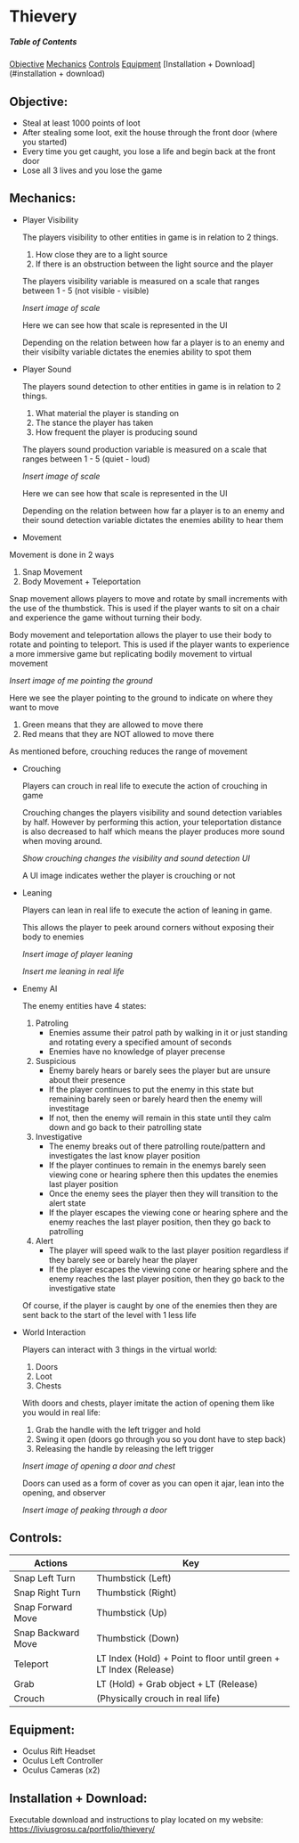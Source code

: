 # Thievery

##### Table of Contents  
[Objective](#objective) 
[Mechanics](#mechanics)
[Controls](#controls)
[Equipment](#equipment)
[Installation + Download](#installation + download)  

<a name="headers"/>

## Objective:

* Steal at least 1000 points of loot
* After stealing some loot, exit the house through the front door (where you started)
* Every time you get caught, you lose a life and begin back at the front door
* Lose all 3 lives and you lose the game


## Mechanics:

* Player Visibility 
 
  The players visibility to other entities in game is in relation to 2 things. 
  1. How close they are to a light source 
  2. If there is an obstruction between the light source and the player
  
  The players visibility variable is measured on a scale that ranges between 1 - 5 (not visible - visible)
  
  *Insert image of scale*
  
  Here we can see how that scale is represented in the UI 
  
  Depending on the relation between how far a player is to an enemy and their visibilty variable dictates the enemies ability to spot them

* Player Sound 

  The players sound detection to other entities in game is in relation to 2 things. 
  1. What material the player is standing on
  2. The stance the player has taken 
  3. How frequent the player is producing sound 
  
  The players sound production variable is measured on a scale that ranges between 1 - 5 (quiet - loud)
  
  *Insert image of scale*
  
  Here we can see how that scale is represented in the UI 
  
  Depending on the relation between how far a player is to an enemy and their sound detection variable dictates the enemies ability to hear them

* Movement

 Movement is done in 2 ways 
 1. Snap Movement 
 2. Body Movement + Teleportation 
 
 Snap movement allows players to move and rotate by small increments with the use of the thumbstick. This is used if the player wants to sit on a chair and experience the game without turning their body. 
 
 Body movement and teleportation allows the player to use their body to rotate and pointing to teleport. This is used if the player wants to experience a more immersive game but replicating bodily movement to virtual movement 
 
 *Insert image of me pointing the ground*
 
 Here we see the player pointing to the ground to indicate on where they want to move 
 1. Green means that they are allowed to move there 
 2. Red means that they are NOT allowed to move there
 
 As mentioned before, crouching reduces the range of movement
 
* Crouching

  Players can crouch in real life to execute the action of crouching in game 

  Crouching changes the players visibility and sound detection variables by half. However by performing this action, your teleportation distance is also decreased to half which means the player produces more sound when moving around. 
  
  *Show crouching changes the visibility and sound detection UI*
  
  A UI image indicates wether the player is crouching or not 

* Leaning 

  Players can lean in real life to execute the action of leaning in game.
  
  This allows the player to peek around corners without exposing their body to enemies 
  
  *Insert image of player leaning*
  
  *Insert me leaning in real life*

* Enemy AI 

  The enemy entities have 4 states:
  1. Patroling
     - Enemies assume their patrol path by walking in it or just standing and rotating every a specified amount of seconds
     - Enemies have no knowledge of player precense
  2. Suspicious 
     - Enemy barely hears or barely sees the player but are unsure about their presence 
     - If the player continues to put the enemy in this state but remaining barely seen or barely heard then the enemy will investitage
     - If not, then the enemy will remain in this state until they calm down and go back to their patrolling state
  3. Investigative
     - The enemy breaks out of there patrolling route/pattern and investigates the last know player position 
     - If the player continues to remain in the enemys barely seen viewing cone or hearing sphere then this updates the enemies last player position 
     - Once the enemy sees the player then they will transition to the alert state 
     - If the player escapes the viewing cone or hearing sphere and the enemy reaches the last player position, then they go back to patrolling
  4. Alert 
     - The player will speed walk to the last player position regardless if they barely see or barely hear the player
     - If the player escapes the viewing cone or hearing sphere and the enemy reaches the last player position, then they go back to the investigative state 
     
  Of course, if the player is caught by one of the enemies then they are sent back to the start of the level with 1 less life     
    
* World Interaction 

  Players can interact with 3 things in the virtual world:
  1. Doors 
  2. Loot 
  3. Chests 
  
  With doors and chests, player imitate the action of opening them like you would in real life:
  1. Grab the handle with the left trigger and hold 
  2. Swing it open (doors go through you so you dont have to step back)
  3. Releasing the handle by releasing the left trigger 
  
  *Insert image of opening a door and chest*
  
  Doors can used as a form of cover as you can open it ajar, lean into the opening, and observer 
  
  *Insert image of peaking through a door*

## Controls:

| Actions            | Key                                                               |
| ------------------ | ----------------------------------------------------------------- |
| Snap Left Turn     | Thumbstick (Left)                                                 |
| Snap Right Turn    | Thumbstick (Right)                                                |
| Snap Forward Move  | Thumbstick (Up)                                                   |
| Snap Backward Move | Thumbstick (Down)                                                 |
| Teleport           | LT Index (Hold) + Point to floor until green + LT Index (Release) |
| Grab               | LT (Hold) + Grab object + LT (Release)                            |
| Crouch             | (Physically crouch in real life)                                  |


## Equipment:

 * Oculus Rift Headset
 * Oculus Left Controller
 * Oculus Cameras (x2)
 
## Installation + Download:
 
  Executable download and instructions to play located on my website: https://liviusgrosu.ca/portfolio/thievery/
